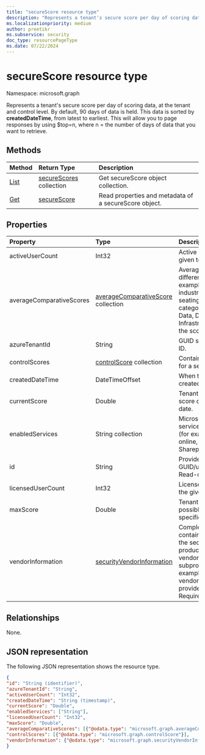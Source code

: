 ```yaml
---
title: "secureScore resource type"
description: "Represents a tenant's secure score per day of scoring data, at the tenant and control level."
ms.localizationpriority: medium
author: preetikr
ms.subservice: security
doc_type: resourcePageType
ms.date: 07/22/2024
---
```


# secureScore resource type

Namespace: microsoft.graph

Represents a tenant's secure score per day of scoring data, at the tenant and control level. By default, 90 days of data is held. This data is sorted by **createdDateTime**, from latest to earliest. This will allow you to page responses by using $top=n, where n = the number of days of data that you want to retrieve. 


## Methods

| Method   | Return Type|Description|
|:---------------|:--------|:----------|
|[List](../api/security-list-securescores.md) | [secureScores](securescore.md) collection |Get secureScore object collection.|
|[Get](../api/securescore-get.md) | [secureScore](securescore.md) |Read properties and metadata of a secureScore object. |



## Properties

|Property |Type |Description |
|:--|:--|:--|
|	activeUserCount	|	Int32	|	Active user count of the given tenant.	|
|	averageComparativeScores |	[averageComparativeScore](averagecomparativescore.md) collection	|Average score by different scopes (for example, average by industry, average by seating) and control category (Identity, Data, Device, Apps, Infrastructure) within the scope.	|
|	azureTenantId	|	String	|	GUID string for tenant ID.	|
|	controlScores |	[controlScore](controlscore.md) collection	|	Contains tenant scores for a set of controls.	|
|	createdDateTime	|	DateTimeOffset	|	When the report was created.  |
|	currentScore	|	Double	|	Tenant current attained score on specified date.	|
|	enabledServices |	String collection	|	Microsoft-provided services for the tenant (for example, Exchange online, Skype, Sharepoint).	|
|id |String|Provider-generated GUID/unique identifier. Read-only. Required.|
|	licensedUserCount	|	Int32	|	Licensed user count of the given tenant.	|
|	maxScore |	Double	|	Tenant maximum possible score on specified date.	|
|vendorInformation |[securityVendorInformation](securityvendorinformation.md)|Complex type containing details about the security product/service vendor, provider, and subprovider (for example, vendor=Microsoft; provider=SecureScore). Required.|


## Relationships

None.

## JSON representation

The following JSON representation shows the resource type.

<!-- {
  "blockType": "resource",
  "optionalProperties": [

  ],
  "@odata.type": "microsoft.graph.secureScore"
}-->

```json
{
"id": "String (identifier)",
"azureTenantId": "String",
"activeUserCount": "Int32",
"createdDateTime": "String (timestamp)",
"currentScore": "Double",
"enabledServices": ["String"],
"licensedUserCount": "Int32",
"maxScore": "Double",
"averageComparativeScores": [{"@odata.type": "microsoft.graph.averageComparativeScore"}],
"controlScores": [{"@odata.type": "microsoft.graph.controlScore"}],
"vendorInformation": {"@odata.type": "microsoft.graph.securityVendorInformation"},
}

```


<!-- uuid: 8fcb5dbc-d5aa-4681-8e31-b001d5168d79
2015-10-25 14:57:30 UTC -->
<!-- {
  "type": "#page.annotation",
  "description": "secureScore resource",
  "keywords": "",
  "section": "documentation",
  "tocPath": ""
}-->

